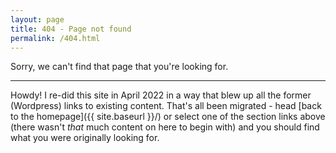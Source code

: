 ```yaml
---
layout: page
title: 404 - Page not found
permalink: /404.html
---
```


Sorry, we can't find that page that you're looking for.

---- 

Howdy!  I re-did this site in April 2022 in a way that blew up all the former (Wordpress) links to existing content.  That's all been migrated - head [back to the homepage]({{ site.baseurl }}/) or select one of the section links above (there wasn't _that_ much content on here to begin with) and you should find what you were originally looking for.
